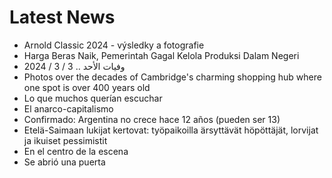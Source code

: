 # Latest News
-  Arnold Classic 2024 - výsledky a fotografie
-  Harga Beras Naik, Pemerintah Gagal Kelola Produksi Dalam Negeri
-  وفيات الأحد .. 3 / 3 / 2024
-  Photos over the decades of Cambridge's charming shopping hub where one spot is over 400 years old
-  Lo que muchos querían escuchar
-  El anarco-capitalismo
-  Confirmado: Argentina no crece hace 12 años (pueden ser 13)
-  Etelä-Saimaan lukijat kertovat: työpaikoilla ärsyttävät höpöttäjät, lorvijat ja ikuiset pessimistit
-  En el centro de la escena
-  Se abrió una puerta
